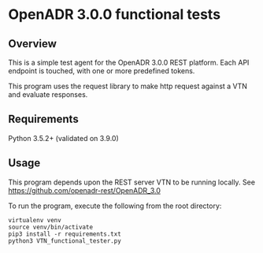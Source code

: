 # OpenADR 3.0.0 functional tests

## Overview
This is a simple test agent for the OpenADR 3.0.0 REST platform. Each API endpoint is touched, with one or more 
predefined tokens.  

This program uses the request library to make http request against a VTN and evaluate responses.

## Requirements
Python 3.5.2+ (validated on 3.9.0)

## Usage
This program depends upon the REST server VTN to be running locally. 
See https://github.com/openadr-rest/OpenADR_3.0

To run the program, execute the following from the root directory:

```
virtualenv venv
source venv/bin/activate
pip3 install -r requirements.txt
python3 VTN_functional_tester.py
```